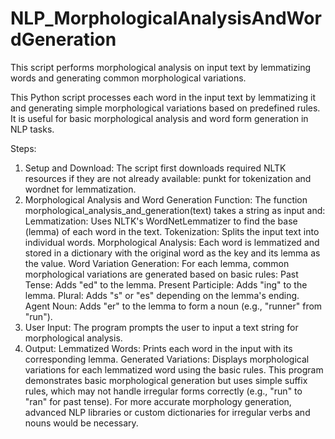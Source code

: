# NLP_MorphologicalAnalysisAndWordGeneration
This script performs morphological analysis on input text by lemmatizing words and generating common morphological variations.

This Python script processes each word in the input text by lemmatizing it and generating simple morphological variations based on predefined rules. It is useful for basic morphological analysis and word form generation in NLP tasks.

Steps:
1. Setup and Download: The script first downloads required NLTK resources if they are not already available: punkt for tokenization and wordnet for lemmatization.
2. Morphological Analysis and Word Generation Function: The function morphological_analysis_and_generation(text) takes a string as input and:
    Lemmatization: Uses NLTK's WordNetLemmatizer to find the base (lemma) of each word in the text.
    Tokenization: Splits the input text into individual words.
    Morphological Analysis: Each word is lemmatized and stored in a dictionary with the original word as the key and its lemma as the value.
    Word Variation Generation: For each lemma, common morphological variations are generated based on basic rules:
        Past Tense: Adds "ed" to the lemma.
        Present Participle: Adds "ing" to the lemma.
        Plural: Adds "s" or "es" depending on the lemma's ending.
        Agent Noun: Adds "er" to the lemma to form a noun (e.g., "runner" from "run").
3. User Input: The program prompts the user to input a text string for morphological analysis.
4. Output:
    Lemmatized Words: Prints each word in the input with its corresponding lemma.
    Generated Variations: Displays morphological variations for each lemmatized word using the basic rules.
This program demonstrates basic morphological generation but uses simple suffix rules, which may not handle irregular forms correctly (e.g., "run" to "ran" for past tense). For more accurate morphology generation, advanced NLP libraries or custom dictionaries for irregular verbs and nouns would be necessary.






